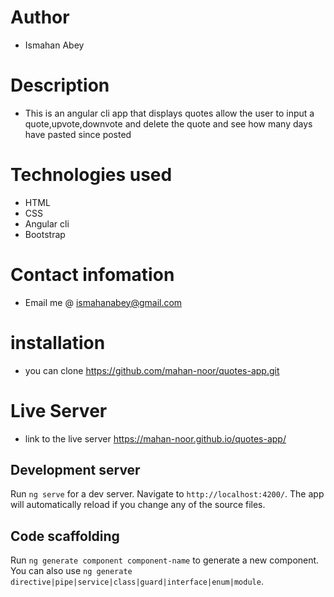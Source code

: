 # Author
 * Ismahan Abey

 #  Description
  
  * This is an angular cli app that displays quotes allow the user to input a quote,upvote,downvote and delete the quote and see how  many days have pasted since posted

  # Technologies used
  
  * HTML
  * CSS
  * Angular cli
  * Bootstrap

  # Contact infomation

  * Email me @ ismahanabey@gmail.com
 
  # installation

  * you can clone https://github.com/mahan-noor/quotes-app.git

  # Live Server
   
   * link to the live server https://mahan-noor.github.io/quotes-app/


## Development server

Run `ng serve` for a dev server. Navigate to `http://localhost:4200/`. The app will automatically reload if you change any of the source files.

## Code scaffolding

Run `ng generate component component-name` to generate a new component. You can also use `ng generate directive|pipe|service|class|guard|interface|enum|module`.
